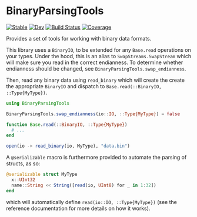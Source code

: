# BinaryParsingTools

[![Stable](https://img.shields.io/badge/docs-stable-blue.svg)](https://serenity4.github.io/BinaryParsingTools.jl/stable/)
[![Dev](https://img.shields.io/badge/docs-dev-blue.svg)](https://serenity4.github.io/BinaryParsingTools.jl/dev/)
[![Build Status](https://github.com/serenity4/BinaryParsingTools.jl/actions/workflows/CI.yml/badge.svg?branch=main)](https://github.com/serenity4/BinaryParsingTools.jl/actions/workflows/CI.yml?query=branch%3Amain)
[![Coverage](https://codecov.io/gh/serenity4/BinaryParsingTools.jl/branch/main/graph/badge.svg)](https://codecov.io/gh/serenity4/BinaryParsingTools.jl)

Provides a set of tools for working with binary data formats.

This library uses a `BinaryIO`, to be extended for any `Base.read` operations on
your types. Under the hood, this is an alias to `SwapStreams.SwapStream` which will
make sure you read in the correct endianness. To determine whether endianness should be changed, see `BinaryParsingTools.swap_endianness`.

Then, read any binary data using `read_binary` which will create the create the appropriate `BinaryIO` and dispatch to `Base.read(::BinaryIO, ::Type{MyType})`.

```julia
using BinaryParsingTools

BinaryParsingTools.swap_endianness(io::IO, ::Type{MyType}) = false

function Base.read(::BinaryIO, ::Type{MyType})
  # ...
end

open(io -> read_binary(io, MyType), "data.bin")
```

A `@serializable` macro is furthermore provided to automate the parsing of structs, as so:
```julia
@serializable struct MyType
  x::UInt32
  name::String << String([read(io, UInt8) for _ in 1:32])
end
```

which will automatically define `read(io::IO, ::Type{MyType})` (see the reference documentation for more details on how it works).
